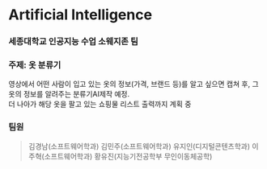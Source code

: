 # Artificial Intelligence
### 세종대학교 인공지능 수업 소웨지존 팀


### 주제: 옷 분류기
영상에서 어떤 사람이 입고 있는 옷의 정보(가격, 브랜드 등)를 알고 싶으면 캡쳐 후, 그 옷의 정보를 알려주는 분류기AI제작 예정.  
더 나아가 해당 옷을 팔고 있는 쇼핑물 리스트 출력까지 계획 중


### 팀원
> 김경남(소프트웨어학과)
> 김민주(소프트웨어학과)
> 유지인(디지털콘텐츠학과)
> 이주혁(소프트웨어학과)
> 황유진(지능기전공학부 무인이동체공학)
